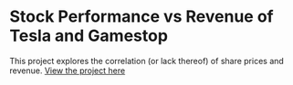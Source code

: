 # Stock Performance vs Revenue of Tesla and Gamestop
This project explores the correlation (or lack thereof) of share prices and revenue.
[View the project here](https://nbviewer.org/github/LenixC/StockPeformanceTGS/blob/master/Stock%20Performance%20vs%20Revenue%20of%20GameStop%20and%20Tesla.ipynb)

